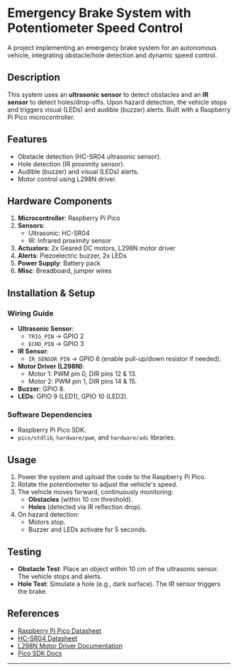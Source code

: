 # Emergency Brake System with Potentiometer Speed Control

A project implementing an emergency brake system for an autonomous vehicle, integrating obstacle/hole detection and dynamic speed control.

## Description
This system uses an **ultrasonic sensor** to detect obstacles and an **IR sensor** to detect holes/drop-offs. Upon hazard detection, the vehicle stops and triggers visual (LEDs) and audible (buzzer) alerts. Built with a Raspberry Pi Pico microcontroller.

## Features
- Obstacle detection (HC-SR04 ultrasonic sensor).
- Hole detection (IR proximity sensor).
- Audible (buzzer) and visual (LEDs) alerts.
- Motor control using L298N driver.

## Hardware Components
1. **Microcontroller**: Raspberry Pi Pico  
2. **Sensors**:  
   - Ultrasonic: HC-SR04  
   - IR: Infrared proximity sensor  
4. **Actuators**: 2x Geared DC motors, L298N motor driver  
5. **Alerts**: Piezoelectric buzzer, 2x LEDs  
6. **Power Supply**: Battery pack  
7. **Misc**: Breadboard, jumper wires  

## Installation & Setup
### Wiring Guide
- **Ultrasonic Sensor**:  
  - `TRIG_PIN` → GPIO 2  
  - `ECHO_PIN` → GPIO 3  
- **IR Sensor**:  
  - `IR_SENSOR_PIN` → GPIO 6 (enable pull-up/down resistor if needed).  
- **Motor Driver (L298N)**:  
  - Motor 1: PWM pin 0, DIR pins 12 & 13.  
  - Motor 2: PWM pin 1, DIR pins 14 & 15.  
- **Buzzer**: GPIO 8.  
- **LEDs**: GPIO 9 (LED1), GPIO 10 (LED2).  

### Software Dependencies
- Raspberry Pi Pico SDK.
- `pico/stdlib`, `hardware/pwm`, and `hardware/adc` libraries.

## Usage
1. Power the system and upload the code to the Raspberry Pi Pico.  
2. Rotate the potentiometer to adjust the vehicle's speed.  
3. The vehicle moves forward, continuously monitoring:  
   - **Obstacles** (within 10 cm threshold).  
   - **Holes** (detected via IR reflection drop).  
4. On hazard detection:  
   - Motors stop.  
   - Buzzer and LEDs activate for 5 seconds.  

## Testing
- **Obstacle Test**: Place an object within 10 cm of the ultrasonic sensor. The vehicle stops and alerts.  
- **Hole Test**: Simulate a hole (e.g., dark surface). The IR sensor triggers the brake.  

## References
- [Raspberry Pi Pico Datasheet](https://www.raspberrypi.org/documentation/pico/getting-started/)  
- [HC-SR04 Datasheet](link_to_datasheet)  
- [L298N Motor Driver Documentation](link_to_datasheet)  
- [Pico SDK Docs](https://raspberrypi.github.io/pico-sdk-doxygen/)  

---

